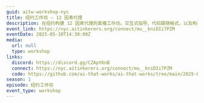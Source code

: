 ```yaml
---
guid: aitw-workshop-nyc
title: 纽约工作坊 – 12 因素代理
description: 在纽约构建 12 因素代理的直播工作坊。交互式指导、代码跟随格式，以及构建生产就绪 AI 代理的黑客马拉松。
event_link: https://nyc.aitinkerers.org/connect/mu__kniDIi7PZM
eventDate: 2025-05-10T14:30:00Z
media:
  url: null
  type: workshop
links:
  discord: https://discord.gg/CZAptKnB
  connect: https://nyc.aitinkerers.org/connect/mu__kniDIi7PZM
  code: https://github.com/ai-that-works/ai-that-works/tree/main/2025-05-10-workshop-nyc-twelve-factor-agents
season: 1
episode: 纽约工作坊
event_type: workshop
---
```


